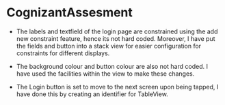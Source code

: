 # CognizantAssesment

- The labels and textfield of the login page are constrained using the add new constraint feature, hence its not hard coded. Moreover, I have put the fields and button into a stack view for easier configuration for constraints for different displays.

- The background colour and button colour are also not hard coded. I have used the facilities within the view to make these changes.

- The Login button is set to move to the next screen upon being tapped, I have done this by creating an identifier for TableView.


